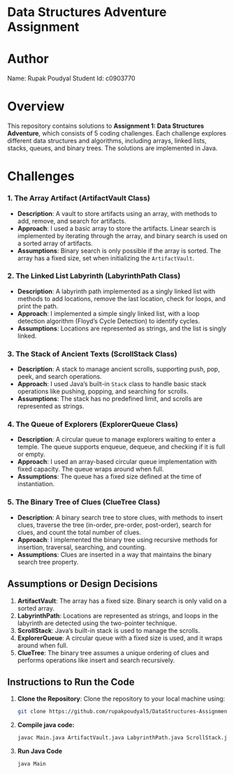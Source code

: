 # Data Structures Adventure Assignment

# Author
   Name: Rupak Poudyal
   Student Id: c0903770


# Overview

This repository contains solutions to **Assignment 1: Data Structures Adventure**, which consists of 5 coding challenges. Each challenge explores different data structures and algorithms, including arrays, linked lists, stacks, queues, and binary trees. The solutions are implemented in Java.

# Challenges

### 1. The Array Artifact (ArtifactVault Class)
   - **Description**: A vault to store artifacts using an array, with methods to add, remove, and search for artifacts.
   - **Approach**: I used a basic array to store the artifacts. Linear search is implemented by iterating through the array, and binary search is used on a sorted array of artifacts.
   - **Assumptions**: Binary search is only possible if the array is sorted. The array has a fixed size, set when initializing the `ArtifactVault`.

### 2. The Linked List Labyrinth (LabyrinthPath Class)
   - **Description**: A labyrinth path implemented as a singly linked list with methods to add locations, remove the last location, check for loops, and print the path.
   - **Approach**: I implemented a simple singly linked list, with a loop detection algorithm (Floyd’s Cycle Detection) to identify cycles.
   - **Assumptions**: Locations are represented as strings, and the list is singly linked.

### 3. The Stack of Ancient Texts (ScrollStack Class)
   - **Description**: A stack to manage ancient scrolls, supporting push, pop, peek, and search operations.
   - **Approach**: I used Java’s built-in `Stack` class to handle basic stack operations like pushing, popping, and searching for scrolls.
   - **Assumptions**: The stack has no predefined limit, and scrolls are represented as strings.

### 4. The Queue of Explorers (ExplorerQueue Class)
   - **Description**: A circular queue to manage explorers waiting to enter a temple. The queue supports enqueue, dequeue, and checking if it is full or empty.
   - **Approach**: I used an array-based circular queue implementation with fixed capacity. The queue wraps around when full.
   - **Assumptions**: The queue has a fixed size defined at the time of instantiation.

### 5. The Binary Tree of Clues (ClueTree Class)
   - **Description**: A binary search tree to store clues, with methods to insert clues, traverse the tree (in-order, pre-order, post-order), search for clues, and count the total number of clues.
   - **Approach**: I implemented the binary tree using recursive methods for insertion, traversal, searching, and counting.
   - **Assumptions**: Clues are inserted in a way that maintains the binary search tree property.

## Assumptions or Design Decisions
1. **ArtifactVault**: The array has a fixed size. Binary search is only valid on a sorted array.
2. **LabyrinthPath**: Locations are represented as strings, and loops in the labyrinth are detected using the two-pointer technique.
3. **ScrollStack**: Java’s built-in stack is used to manage the scrolls.
4. **ExplorerQueue**: A circular queue with a fixed size is used, and it wraps around when full.
5. **ClueTree**: The binary tree assumes a unique ordering of clues and performs operations like insert and search recursively.

## Instructions to Run the Code

1. **Clone the Repository**:
   Clone the repository to your local machine using:
   ```bash
   git clone https://github.com/rupakpoudyal5/DataStructures-Assignment1-Rupak_Poudyal.git

2. **Compile java code:**
   ```bash
   javac Main.java ArtifactVault.java LabyrinthPath.java ScrollStack.java ExplorerQueue.java ClueTree.java

3. **Run Java Code**
    ```bash
    java Main


